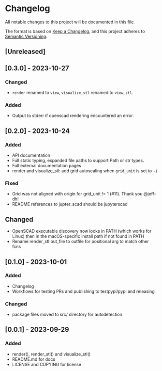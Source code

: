 # Changelog

All notable changes to this project will be documented in this file.

The format is based on [Keep a Changelog](https://keepachangelog.com/en/1.0.0/),
and this project adheres to [Semantic Versioning](https://semver.org/spec/v2.0.0.html).

## [Unreleased]


## [0.3.0] - 2023-10-27

### Changed

- `render` renamed to `view`, `visualize_stl` renamed to `view_stl`.

### Added

- Output to stderr if openscad rendering encountered an error.


## [0.2.0] - 2023-10-24

### Added

- API documentation
- Full static typing, expanded file paths to support Path or str types.
- Full external documentation pages
- render and visualize_stl: add grid autoscaling when `grid_unit` is set to `-1`

### Fixed

- Grid was not aligned with origin for grid_unit != 1 (#11). Thank you @jeff-dh!
- README references to jupter_scad should be jupyterscad

## Changed

- OpenSCAD executable discovery now looks in PATH (which works for Linux) then
  in the macOS-specific install path if not found in PATH
- Rename render_stl out_file to outfile for positional arg to match other fcns


## [0.1.0] - 2023-10-01

### Added

- Changelog
- Workflows for testing PRs and publishing to testpypi/pypi and releasing

### Changed

- package files moved to src/ directory for autodetection


## [0.0.1] - 2023-09-29

### Added

- render(), render_stl() and visualize_stl()
- README.md for docs
- LICENSE and COPYING for license
